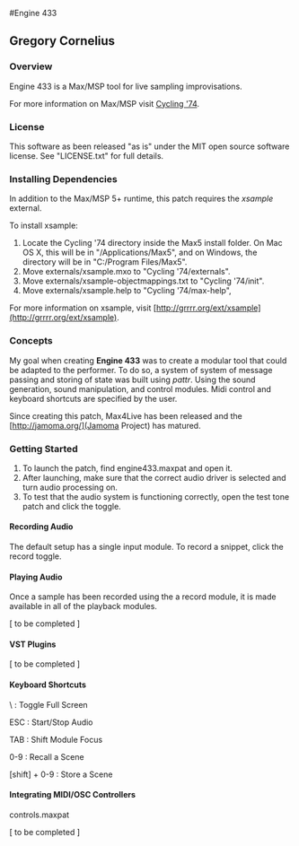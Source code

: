 #Engine 433 
## Gregory Cornelius

### Overview
Engine 433 is a Max/MSP tool for live sampling improvisations. 

For more information on Max/MSP visit [Cycling '74](http://cycling74.com).

### License

This software as been released "as is" under the MIT open source software license. See "LICENSE.txt" for full details. 

### Installing Dependencies

In addition to the Max/MSP 5+ runtime, this patch requires the *xsample* external. 

To install xsample:

1. Locate the Cycling '74 directory inside the Max5 install folder. On Mac OS X, this will be in "/Applications/Max5", and on Windows, the directory will be in "C:/Program Files/Max5".
2. Move externals/xsample.mxo to "Cycling '74/externals".
3. Move externals/xsample-objectmappings.txt to "Cycling '74/init".
4. Move externals/xsample.help to "Cycling '74/max-help",

For more information on xsample, visit [http://grrrr.org/ext/xsample](http://grrrr.org/ext/xsample).

### Concepts

My goal when creating **Engine 433** was to create a modular tool that could be adapted to the performer. To do so, a system of system of message passing and storing of state was built using *pattr*. Using the sound generation, sound manipulation, and control modules. Midi control and keyboard shortcuts are specified by the user.

Since creating this patch, Max4Live has been released and the [http://jamoma.org/](Jamoma Project) has matured. 

### Getting Started

1. To launch the patch, find engine433.maxpat and open it.
2. After launching, make sure that the correct audio driver is selected and turn audio processing on.
3. To test that the audio system is functioning correctly, open the test tone patch and click the toggle.

#### Recording Audio

The default setup has a single input module. To record a snippet, click the record toggle. 

#### Playing Audio 

Once a sample has been recorded using the a record module, it is made available in all of the playback modules.

[ to be completed ]

#### VST Plugins

[ to be completed ]


#### Keyboard Shortcuts

\ : Toggle Full Screen

ESC : Start/Stop Audio

TAB : Shift Module Focus

0-9 : Recall a Scene

[shift] + 0-9 : Store a Scene

#### Integrating MIDI/OSC Controllers

controls.maxpat

[ to be completed ]


